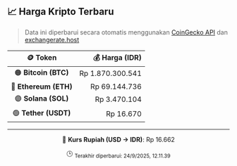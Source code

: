 

<!-- HARGA_KRIPTO -->
## 📈 Harga Kripto Terbaru

> Data ini diperbarui secara otomatis menggunakan [CoinGecko API](https://www.coingecko.com/) dan [exchangerate.host](https://exchangerate.host/)

<div align="center">

| 🪙 Token | 💰 Harga (IDR) |
|:------:|---------------:|
| 🟠 **Bitcoin (BTC)**   | Rp 1.870.300.541 |
| 🔵 **Ethereum (ETH)**  | Rp 69.144.736 |
| 🟣 **Solana (SOL)**    | Rp 3.470.104 |
| 🟢 **Tether (USDT)**   | Rp 16.670 |

---

💱 **Kurs Rupiah (USD → IDR)**: Rp 16.662

🕒 <sub>Terakhir diperbarui: 24/9/2025, 12.11.39</sub>

</div>
<!-- /HARGA_KRIPTO -->